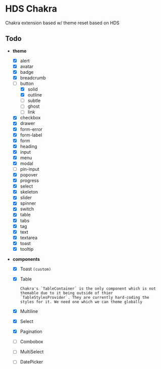 # HDS Chakra

Chakra extension based w/ theme reset based on HDS

## Todo

- **theme**

  - [x] alert
  - [x] avatar
  - [x] badge
  - [x] breadcrumb
  - [ ] button
    - [x] solid
    - [x] outline
    - [ ] subtle
    - [ ] ghost
    - [ ] link
  - [x] checkbox
  - [x] drawer
  - [x] form-error
  - [x] form-label
  - [x] form
  - [x] heading
  - [x] input
  - [x] menu
  - [x] modal
  - [ ] pin-input
  - [x] popover
  - [x] progress
  - [x] select
  - [x] skeleton
  - [x] slider
  - [x] spinner
  - [x] switch
  - [x] table
  - [x] tabs
  - [x] tag
  - [x] text
  - [x] textarea
  - [x] toast
  - [x] tooltip

- **components**

  - [x] Toast `(custom)`
  - [x] Table

        Chakra's `TableContainer` is the only component which is not themable due to it being outside of thier `TableStylesProvider`. They are currently hard-coding the styles for it. We need one which we can theme globally

  - [x] Multiline
  - [x] Select
  - [x] Pagination
  - [ ] Combobox
  - [ ] MultiSelect
  - [ ] DatePicker
